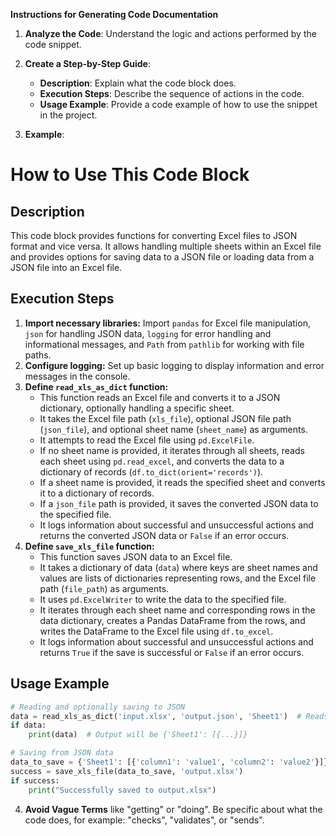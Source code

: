 **Instructions for Generating Code Documentation**

1. **Analyze the Code**: Understand the logic and actions performed by the code snippet.

2. **Create a Step-by-Step Guide**:
    - **Description**: Explain what the code block does.
    - **Execution Steps**: Describe the sequence of actions in the code.
    - **Usage Example**: Provide a code example of how to use the snippet in the project.

3. **Example**:

How to Use This Code Block
=========================================================================================

Description
-------------------------
This code block provides functions for converting Excel files to JSON format and vice versa. It allows handling multiple sheets within an Excel file and provides options for saving data to a JSON file or loading data from a JSON file into an Excel file.

Execution Steps
-------------------------
1. **Import necessary libraries:** Import `pandas` for Excel file manipulation, `json` for handling JSON data, `logging` for error handling and informational messages, and `Path` from `pathlib` for working with file paths.
2. **Configure logging:** Set up basic logging to display information and error messages in the console.
3. **Define `read_xls_as_dict` function:**
    - This function reads an Excel file and converts it to a JSON dictionary, optionally handling a specific sheet.
    - It takes the Excel file path (`xls_file`), optional JSON file path (`json_file`), and optional sheet name (`sheet_name`) as arguments.
    - It attempts to read the Excel file using `pd.ExcelFile`.
    - If no sheet name is provided, it iterates through all sheets, reads each sheet using `pd.read_excel`, and converts the data to a dictionary of records (`df.to_dict(orient='records')`).
    - If a sheet name is provided, it reads the specified sheet and converts it to a dictionary of records.
    - If a `json_file` path is provided, it saves the converted JSON data to the specified file.
    - It logs information about successful and unsuccessful actions and returns the converted JSON data or `False` if an error occurs.
4. **Define `save_xls_file` function:**
    - This function saves JSON data to an Excel file.
    - It takes a dictionary of data (`data`) where keys are sheet names and values are lists of dictionaries representing rows, and the Excel file path (`file_path`) as arguments.
    - It uses `pd.ExcelWriter` to write the data to the specified file.
    - It iterates through each sheet name and corresponding rows in the data dictionary, creates a Pandas DataFrame from the rows, and writes the DataFrame to the Excel file using `df.to_excel`.
    - It logs information about successful and unsuccessful actions and returns `True` if the save is successful or `False` if an error occurs.

Usage Example
-------------------------

```python
# Reading and optionally saving to JSON
data = read_xls_as_dict('input.xlsx', 'output.json', 'Sheet1')  # Reads sheet named 'Sheet1'
if data:
    print(data)  # Output will be {'Sheet1': [{...}]}

# Saving from JSON data
data_to_save = {'Sheet1': [{'column1': 'value1', 'column2': 'value2'}]}
success = save_xls_file(data_to_save, 'output.xlsx')
if success:
    print("Successfully saved to output.xlsx")
```

4. **Avoid Vague Terms** like "getting" or "doing". Be specific about what the code does, for example: "checks", "validates", or "sends".